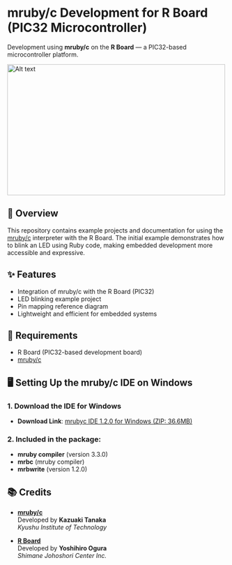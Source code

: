 # mruby/c Development for R Board (PIC32 Microcontroller)

Development using **mruby/c** on the **R Board** — a PIC32-based microcontroller platform.

<img src="https://www.s-itoc.jp/images/original/202311251541098690c83e84c.png" alt="Alt text" width="500" height="300">


## 📝 Overview

This repository contains example projects and documentation for using the [mruby/c](https://github.com/mrubyc/mrubyc) interpreter with the R Board. The initial example demonstrates how to blink an LED using Ruby code, making embedded development more accessible and expressive.

## ✨ Features

- Integration of mruby/c with the R Board (PIC32)
- LED blinking example project
- Pin mapping reference diagram
- Lightweight and efficient for embedded systems

## 🔧 Requirements

- R Board (PIC32-based development board)
- [mruby/c](https://github.com/mrubyc/mrubyc)

## 🖥️ Setting Up the mruby/c IDE on Windows

### 1. **Download the IDE for Windows**

- **Download Link**: [mrubyc IDE 1.2.0 for Windows (ZIP: 36.6MB)](https://github.com/mrubyc/mrubyc/releases/download/v1.2.0/mrubyc-IDE-1.2.0-Windows.zip)

### 2. **Included in the package**:
- **mruby compiler** (version 3.3.0)
- **mrbc** (mruby compiler)
- **mrbwrite** (version 1.2.0)


## 📚 Credits

- [**mruby/c**](https://github.com/kaz0505)  
  Developed by **Kazuaki Tanaka**  
  *Kyushu Institute of Technology*

- [**R Board**](https://github.com/YoshihiroOgura)  
  Developed by **Yoshihiro Ogura**  
  *Shimane Johoshori Center Inc.*
